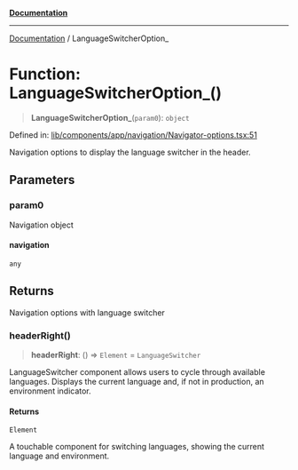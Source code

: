 [**Documentation**](../README.md)

***

[Documentation](../README.md) / LanguageSwitcherOption\_

# Function: LanguageSwitcherOption\_()

> **LanguageSwitcherOption\_**(`param0`): `object`

Defined in: [lib/components/app/navigation/Navigator-options.tsx:51](https://github.com/aldesgroup/goaldn/blob/6a7943d02984b1a6b41d76a3a483a1484b644076/lib/components/app/navigation/Navigator-options.tsx#L51)

Navigation options to display the language switcher in the header.

## Parameters

### param0

Navigation object

#### navigation

`any`

## Returns

Navigation options with language switcher

### headerRight()

> **headerRight**: () => `Element` = `LanguageSwitcher`

LanguageSwitcher component allows users to cycle through available languages.
Displays the current language and, if not in production, an environment indicator.

#### Returns

`Element`

A touchable component for switching languages, showing the current language and environment.
